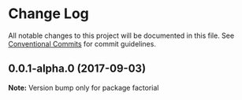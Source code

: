 # Change Log

All notable changes to this project will be documented in this file.
See [Conventional Commits](https://conventionalcommits.org) for commit guidelines.

<a name="0.0.1-alpha.0"></a>
## 0.0.1-alpha.0 (2017-09-03)




**Note:** Version bump only for package factorial

